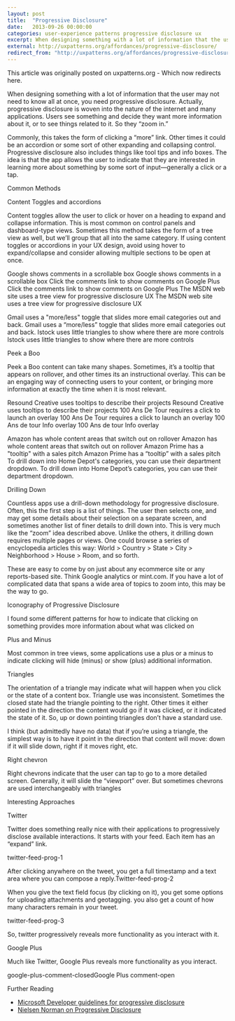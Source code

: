 ```yaml
---
layout: post
title:  "Progressive Disclosure"
date:   2013-09-26 00:00:00
categories: user-experience patterns progressive disclosure ux
excerpt: When designing something with a lot of information that the user may not need to know all at once, you need progressive disclosure. Users see something and decide they want more information about it, or to see things related to it. So they “zoom in.”
external: http://uxpatterns.org/affordances/progressive-disclosure/
redirect_from: "http://uxpatterns.org/affordances/progressive-disclosure/"
---
```

This article was originally posted on uxpatterns.org - Which now redirects here.

When designing something with a lot of information that the user may not need to know all at once, you need progressive disclosure. Actually, progressive disclosure is woven into the nature of the internet and many applications. Users see something and decide they want more information about it, or to see things related to it. So they “zoom in.”

Commonly, this takes the form of clicking a “more” link. Other times it could be an accordion or some sort of other expanding and collapsing control. Progressive disclosure also includes things like tool tips and info boxes. The idea is that the app allows the user to  indicate that they are interested in learning more about something by some sort of input—generally a click or a tap.

Common Methods

Content Toggles and accordions

Content toggles allow the user to click or hover on a heading to expand and collapse information. This is most common on control panels and dashboard-type views. Sometimes this method takes the form of a tree view as well, but we’ll group that all into the same category. If using content toggles or accordions in your UX design, avoid using hover to expand/collapse and consider allowing multiple sections to be open at once.

Google shows comments in a scrollable box
Google shows comments in a scrollable box
Click the comments link to show comments on Google Plus
Click the comments link to show comments on Google Plus
The MSDN web site uses a tree view for progressive disclosure UX
The MSDN web site uses a tree view for progressive disclosure UX

Gmail uses a "more/less" toggle that slides more email categories out and back.
Gmail uses a “more/less” toggle that slides more email categories out and back.
Istock uses little triangles to show where there are more controls
Istock uses little triangles to show where there are more controls

Peek a Boo

Peek a Boo content can take many shapes. Sometimes, it’s a tooltip that appears on rollover, and other times its an instructional overlay. This can be an engaging way of connecting users to your content, or bringing more information at exactly the time when it is most relevant.

Resound Creative uses tooltips to describe their projects
Resound Creative uses tooltips to describe their projects
100 Ans De Tour requires a click to launch an overlay
100 Ans De Tour requires a click to launch an overlay
100 Ans de tour Info overlay
100 Ans de tour Info overlay

Amazon has whole content areas that switch out on rollover
Amazon has whole content areas that switch out on rollover
Amazon Prime has a "tooltip" with a sales pitch
Amazon Prime has a “tooltip” with a sales pitch
To drill down into Home Depot's categories, you can use their department dropdown.
To drill down into Home Depot’s categories, you can use their department dropdown.


Drilling Down

Countless apps use a drill-down methodology for progressive disclosure. Often, this the first step is a list of things. The user then selects one, and may get some details about their selection on a separate screen, and sometimes another list of finer details to drill down into. This is very much like the “zoom” idea described above. Unlike the others, it drilling down requires multiple pages or views. One could browse a series of encyclopedia articles this way: World > Country > State > City > Neighborhood > House > Room, and so forth.

These are easy to come by on just about any ecommerce site or any reports-based site. Think Google analytics or  mint.com. If you have a lot of complicated data that spans a wide area of topics to zoom into, this may be the way to go.

Iconography of Progressive Disclosure

I found some different patterns for how to indicate that clicking on something provides more information about what was clicked on

Plus and Minus

Most common in tree views, some applications use a plus or a minus to indicate clicking will hide (minus) or show (plus) additional information.

Triangles

The orientation of a triangle may indicate what will happen when you click or the state of a content box. Triangle use was inconsistent. Sometimes the closed state had the triangle pointing to the right. Other times it either pointed in the direction the content would go if it was clicked, or it indicated the state of it. So, up or down pointing triangles don’t have a standard use.

I think (but admittedly have no data) that if you’re using a triangle, the simplest way is to have it point in the direction that content will move: down if it will slide down, right if it moves right, etc.

Right chevron

Right chevrons indicate that the user can tap to go to a more detailed screen. Generally, it will slide the “viewport” over. But sometimes chevrons are used interchangeably with triangles

Interesting Approaches

Twitter

Twitter does something really nice with their applications to progressively disclose available interactions. It starts with your feed. Each item has an “expand” link.

twitter-feed-prog-1

After clicking anywhere on the tweet, you get a full timestamp and a text area where you can compose a reply.Twitter-feed-prog-2

When you give the text field focus (by clicking on it), you get some options for uploading attachments and geotagging. you also get a count of how many characters remain in your tweet.

twitter-feed-prog-3

So, twitter progressively reveals more functionality as you interact with it.

Google Plus

Much like Twitter, Google Plus reveals more functionality as you interact.

google-plus-comment-closedGoogle Plus comment-open

Further Reading

- [Microsoft Developer guidelines for progressive disclosure](http://msdn.microsoft.com/en-us/library/windows/desktop/aa511487.aspx)
- [Nielsen Norman on Progressive Disclosure](http://www.nngroup.com/articles/progressive-disclosure/)
